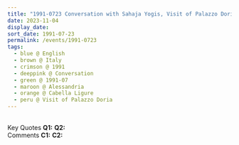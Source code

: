 ```yaml
---
title: "1991-0723 Conversation with Sahaja Yogis, Visit of Palazzo Doria with the Mayor Gianni Piazzale, Cabella Ligure, Alessandria, Italy"
date: 2023-11-04
display_date: 
sort_date: 1991-07-23
permalink: /events/1991-0723
tags:
  - blue @ English
  - brown @ Italy
  - crimson @ 1991
  - deeppink @ Conversation
  - green @ 1991-07
  - maroon @ Alessandria
  - orange @ Cabella Ligure
  - peru @ Visit of Palazzo Doria
---
```


<br>

<wave-list>
  <list-title color="DarkSeaGreen" width="55">Key Quotes</list-title>
  <list-item color="BlanchedAlmond" width="280"><b>Q1:</b> <i></i></list-item>
  <list-item color="Lavender" width="280"><b>Q2:</b> <i></i></list-item>
</wave-list>

<br>

<wave-list>
  <list-title color="DarkSeaGreen" width="55">Comments</list-title>
  <list-item color="BlanchedAlmond" width="280"><b>C1:</b> <i></i></list-item>
  <list-item color="Lavender" width="280"><b>C2:</b> <i></i></list-item>
</wave-list>